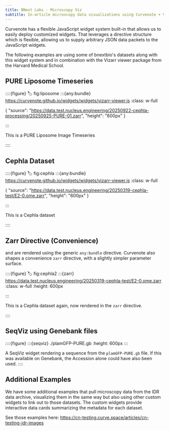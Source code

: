 ```yaml
---
title: BNext Labs - Microscopy Viz
subtitle: In-article microscopy data visualizations using Curvenote + Vizarr
---
```


Curvenote has a flexible JavaScript widget system built-in that allows us to easily deploy customized widgets. That leverages a directive structure which is flexible, allowing us to supply arbitrary JSON data packets to the JavaScript widgets. 

The following examples are using some of bnextbio's datasets along with this widget system and in combination with the Vizarr viewer package from the Harvard Medical School.


## PURE Liposome Timeseries

::::{figure}
:label: fig:liposome
:::{any:bundle} https://curvenote.github.io/widgets/widgets/vizarr-viewer.js
:class: w-full

{ "source": "https://data.test.nucleus.engineering/20250922-cephla-processing/20250925-PURE-01.zarr", "height": "600px" }

:::

This is a PURE Liposome Image Timeseries

::::

## Cephla Dataset

::::{figure}
:label: fig:cephla
:::{any:bundle} https://curvenote.github.io/widgets/widgets/vizarr-viewer.js
:class: w-full

{ "source": "https://data.test.nucleus.engineering/20250319-cephla-test/E2-0.ome.zarr", "height": "600px" }

:::

This is a Cephla dataset

::::

## Zarr Directive (Convenience)

[](#fig:liposome) and [](#fig:cephla) are rendered using the generic `any:bundle` directive. Curvenote also shapes a convenience `zarr` directive, with a slightly simpler parameter surface.

::::{figure}
:label: fig:cephla2
:::{zarr} https://data.test.nucleus.engineering/20250319-cephla-test/E2-0.ome.zarr
:class: w-full
:height: 600px

:::

This is a Cephla dataset again, now rendered in the `zarr` directive.

::::

## SeqViz using Genebank files

::::{figure}
:::{seqviz} ./plamGFP-PURE.gb
:height: 600px
:::

A SeqViz widget rendering a sequence from the `plamGFP-PURE.gb` file. If this was available on Genebank, the Accession alone could have also been used.
::::


## Additional Examples

We have some additional examples that pull microscopy data from the IDR data archive, visualizing them in the same way but also using other custom widgets to link out to those datasets. The custom widgets provide interactive data cards summarizing the metadata for each dataset.

See those examples here: https://cn-testing.curve.space/articles/cn-testing-idr-images
